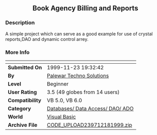 ﻿<div align="center">

## Book Agency Billing and Reports


</div>

### Description

A simple project which can serve as a good example for use of crystal reports,DAO and dynamic control arrey.
 
### More Info
 


<span>             |<span>
---                |---
**Submitted On**   |1999-11-23 19:32:42
**By**             |[Palewar Techno Solutions](https://github.com/Planet-Source-Code/PSCIndex/blob/master/ByAuthor/palewar-techno-solutions.md)
**Level**          |Beginner
**User Rating**    |3.5 (49 globes from 14 users)
**Compatibility**  |VB 5\.0, VB 6\.0
**Category**       |[Databases/ Data Access/ DAO/ ADO](https://github.com/Planet-Source-Code/PSCIndex/blob/master/ByCategory/databases-data-access-dao-ado__1-6.md)
**World**          |[Visual Basic](https://github.com/Planet-Source-Code/PSCIndex/blob/master/ByWorld/visual-basic.md)
**Archive File**   |[CODE\_UPLOAD239712181999\.zip](https://github.com/Planet-Source-Code/palewar-techno-solutions-book-agency-billing-and-reports__1-4992/archive/master.zip)








